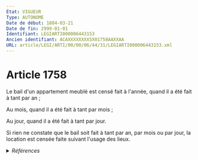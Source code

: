 ```yaml
---
État: VIGUEUR
Type: AUTONOME
Date de début: 1804-03-21
Date de fin: 2999-01-01
Identifiant: LEGIARTI000006443153
Ancien identifiant: ACAXXXXXXXX5X01758AAXXAA
URL: article/LEGI/ARTI/00/00/06/44/31/LEGIARTI000006443153.xml
---
```


<h1>Article 1758</h1>

Le bail d'un appartement meublé est censé fait à l'année, quand il a été fait à
tant par an ;<br />

Au mois, quand il a été fait à tant par mois ;<br />

Au jour, quand il a été fait à tant par jour.<br />

Si rien ne constate que le bail soit fait à tant par an, par mois ou par jour,
la location est censée faite suivant l'usage des lieux.


<details>
  <summary><em>Références</em></summary>

  <h2>Références faites par l'article</h2>
  
  <ul>
    <li>
      CODIFICATION source Loi 1804-03-07
    </li>
    <li>
      CREATION source Loi 1804-03-07 promulguée le 17 mars 1804
    </li>
  </ul>
</details>
